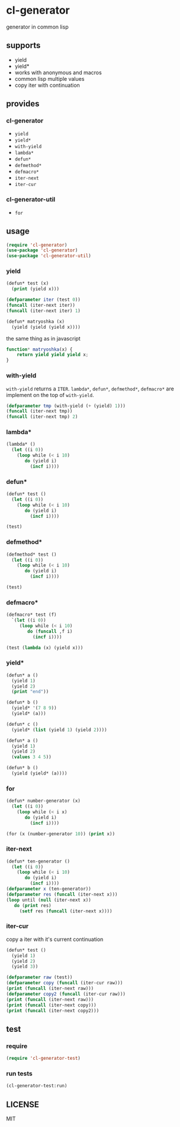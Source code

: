 # cl-generator
generator in common lisp

## supports
- yield
- yield*
- works with anonymous and macros
- common lisp multiple values
- copy iter with continuation

## provides

### cl-generator
* `yield`
* `yield*`
* `with-yield`
* `lambda*`
* `defun*`
* `defmethod*`
* `defmacro*`
* `iter-next`
* `iter-cur`

### cl-generator-util
* `for`

## usage
``` lisp
(require 'cl-generator)
(use-package 'cl-generator)
(use-package 'cl-generator-util)
```

### yield
``` lisp
(defun* test (x)
  (print (yield x)))

(defparameter iter (test 0))
(funcall (iter-next iter))
(funcall (iter-next iter) 1)
```

``` lisp
(defun* matryoshka (x)
  (yield (yield (yield x))))
```
the same thing as in javascript
``` javascript
function* matryoshka(x) {
	return yield yield yield x;
}
```

### with-yield
`with-yield` returns a `ITER`. `lambda*`, `defun*`, `defmethod*`, `defmacro*` are implement on the top of `with-yield`.

``` lisp
(defparameter tmp (with-yield (+ (yield) 1)))
(funcall (iter-next tmp))
(funcall (iter-next tmp) 2)
```

### lambda*
``` lisp
(lambda* ()
  (let ((i 0))
    (loop while (< i 10)
       do (yield i)
         (incf i))))
```

### defun*
``` lisp
(defun* test ()
  (let ((i 0))
    (loop while (< i 10)
       do (yield i)
         (incf i))))

(test)
```

### defmethod*
``` lisp
(defmethod* test ()
  (let ((i 0))
    (loop while (< i 10)
       do (yield i)
         (incf i))))

(test)
```

### defmacro*
``` lisp
(defmacro* test (f)
  `(let ((i 0))
     (loop while (< i 10)
        do (funcall ,f i)
          (incf i))))

(test (lambda (x) (yield x)))
```

### yield*
``` lisp
(defun* a ()
  (yield 1)
  (yield 2)
  (print "end"))

(defun* b ()
  (yield* '(7 8 9))
  (yield* (a)))

(defun* c ()
  (yield* (list (yield 1) (yield 2))))
```

``` lisp
(defun* a ()
  (yield 1)
  (yield 2)
  (values 3 4 5))

(defun* b ()
  (yield (yield* (a))))
```

### for
``` lisp
(defun* number-generator (x)
  (let ((i 0))
    (loop while (< i x)
       do (yield i)
         (incf i))))

(for (x (number-generator 10)) (print x))
```

### iter-next
``` lisp
(defun* ten-generator ()
  (let ((i 0))
    (loop while (< i 10)
       do (yield i)
         (incf i))))
(defparameter x (ten-generator))
(defparameter res (funcall (iter-next x)))
(loop until (null (iter-next x))
   do (print res)
     (setf res (funcall (iter-next x))))
```
### iter-cur
copy a iter with it's current continuation

``` lisp
(defun* test ()
  (yield 1)
  (yield 2)
  (yield 3))

(defparameter raw (test))
(defparameter copy (funcall (iter-cur raw)))
(print (funcall (iter-next raw)))
(defparameter copy2 (funcall (iter-cur raw)))
(print (funcall (iter-next raw)))
(print (funcall (iter-next copy)))
(print (funcall (iter-next copy2)))
```

## test

### require
``` lisp
(require 'cl-generator-test)
```
### run tests
``` lisp
(cl-generator-test:run)
```

## LICENSE
MIT
